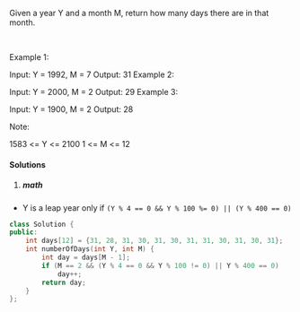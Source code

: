 Given a year Y and a month M, return how many days there are in that month.

 

Example 1:

Input: Y = 1992, M = 7
Output: 31
Example 2:

Input: Y = 2000, M = 2
Output: 29
Example 3:

Input: Y = 1900, M = 2
Output: 28
 

Note:

1583 <= Y <= 2100
1 <= M <= 12

#### Solutions

1. ##### math

- Y is a leap year only if `(Y % 4 == 0 && Y % 100 %= 0) || (Y % 400 == 0)`

```cpp
class Solution {
public:
    int days[12] = {31, 28, 31, 30, 31, 30, 31, 31, 30, 31, 30, 31};
    int numberOfDays(int Y, int M) {
        int day = days[M - 1];
        if (M == 2 && (Y % 4 == 0 && Y % 100 != 0) || Y % 400 == 0)
            day++;
        return day;
    }
};
```